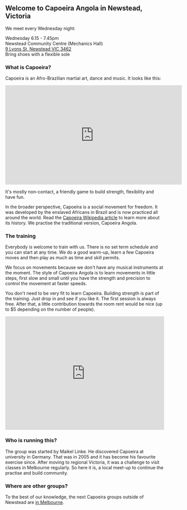 ## Welcome to Capoeira Angola in Newstead, Victoria

We meet every Wednesday night:

<div class="important">
Wednesday 6.15 - 7.45pm<br>
Newstead Community Centre (Mechanics Hall)<br>
<a href="https://goo.gl/maps/gNHNJz7xdKCa7ZGw5" target="_blank">9 Lyons St, Newstead VIC 3462</a><br>
Bring shoes with a flexible sole
</div>

### What is Capoeira?

Capoeira is an Afro-Brazilian martial art, dance and music. It looks like this:

<iframe width="560" height="315" src="https://www.youtube-nocookie.com/embed/CGcOW1TrlB4" frameborder="0" allow="accelerometer; autoplay; encrypted-media; gyroscope; picture-in-picture" allowfullscreen></iframe>

It's mostly non-contact, a friendly game to build strength, flexibility and
have fun.

In the broader perspective, Capoeira is a social movement for freedom.
It was developed by the enslaved Africans in Brazil and is now practiced all
around the world. Read
the [Capoeira Wikipedia article](https://en.wikipedia.org/wiki/Capoeira) to
learn more about its history.
We practise the traditional version, Capoeira Angola.

### The training

Everybody is welcome to train with us. There is no set term schedule and you
can start at any time. We do a good warm-up, learn a few Capoeira moves and
then play as much as time and skill permits.

We focus on movements because we don't have any musical instruments at the
moment. The style of Capoeira Angola is to learn movements in little steps,
first slow and small until you have the strength and precision to control the
movement at faster speeds.

You don't need to be very fit to learn Capoeira. Building strength is part of
the training. Just drop in and see if you like it. The first session is always
free. After that, a little contribution towards the room rent would be nice
(up to $5 depending on the number of people).

<iframe src="https://player.vimeo.com/video/504300989" width="640" height="360" frameborder="0" allow="autoplay; fullscreen; picture-in-picture" allowfullscreen style="max-width: 100%"></iframe>

### Who is running this?

The group was started by Maikel Linke. He discovered Capoeira at university in
Germany. That was in 2005 and it has become his favourite exercise since. After
moving to regional Victoria, it was a challenge to visit classes in Melbourne
regularly. So here it is, a local meet-up to continue the practise and build
community.

### Where are other groups?

To the best of our knowledge, the next Capoeira groups outside of Newstead are
[in Melbourne](https://capoeira-melbourne.github.io/).
